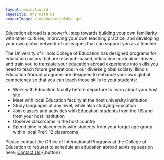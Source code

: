 ```yaml
---
layout: main.liquid
pageTitle: Why With Us
headerImage: /img/header/globe.jpg
---
```



Education abroad is a powerful step towards building your own familiarity with other cultures, improving your own teaching practice, and developing your own global network of colleagues that can support you as a teacher. 

The University of Illinois College of Education has designed programs for education majors that are research-based, education curriculum-driven, and train you to translate your education abroad experience into skills you need to teach future generations in our diverse global society. Illinois Education Abroad programs are designed to enhance your own global competency so that you can teach those skills to your students:

* Work with Education faculty before departure to learn about your host site
* Meet with local Education faculty at the host university institution
* Study languages at any level, while also studying Education
* Join classes and activities with Education students from the US and from your host institution
* Observe classrooms in the host country
* Spend time in placements with students from your target age group within local PreK-12 classrooms

Please contact the Office of International Programs at the College of Education to request to schedule an education abroad advising session here.
[Contact Us](https://calendly.com/studyabroadcoe/)){.button}
